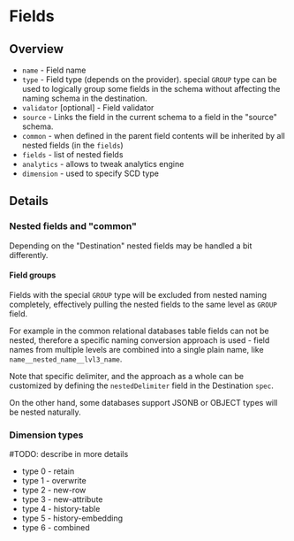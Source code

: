 # Fields

## Overview

- `name` - Field name 
- `type` - Field type (depends on the provider).  special `GROUP` type can be used to logically group some fields in  the schema without affecting the naming schema in the destination.
- `validator` [optional] - Field validator
- `source` - Links the field in the current schema to a field in the 
  "source" schema.
- `common` - when defined in the parent field contents will be 
  inherited by all nested fields (in the `fields`) 
- `fields` - list of nested fields 
- `analytics` - allows to tweak analytics engine 
- `dimension` - used to specify SCD type 

## Details

### Nested fields and "common"
Depending on the "Destination" nested fields may be handled a bit
differently. 

#### Field  groups
Fields with the special  `GROUP` type will be excluded from nested naming completely, effectively pulling the nested fields to the same level as `GROUP` field.

For example in the common relational databases table
fields can not be nested, therefore a specific naming conversion 
approach is used - field names from multiple levels are combined 
into a single plain name, like `name__nested_name__lvl3_name`. 

Note that specific delimiter, and the approach as a whole can be
customized by defining the `nestedDelimiter` field in the
Destination `spec`. 

On the other hand, some databases support JSONB or OBJECT types will be nested naturally.

###  Dimension types
#TODO: describe in more details
 - type 0 - retain
 - type 1 - overwrite
 - type 2 - new-row
 - type 3 - new-attribute
 - type 4 - history-table
 - type 5 - history-embedding
 - type 6 - combined
